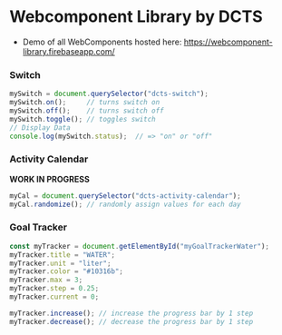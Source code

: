# Webcomponent Library by DCTS

- Demo of all WebComponents hosted here: https://webcomponent-library.firebaseapp.com/

### Switch
```js
mySwitch = document.querySelector("dcts-switch");
mySwitch.on();     // turns switch on
mySwitch.off();    // turns switch off
mySwitch.toggle(); // toggles switch
// Display Data
console.log(mySwitch.status);  // => "on" or "off"
```

### Activity Calendar
**WORK IN PROGRESS**
```js
myCal = document.querySelector("dcts-activity-calendar");
myCal.randomize(); // randomly assign values for each day
```

### Goal Tracker
```js
const myTracker = document.getElementById("myGoalTrackerWater");
myTracker.title = "WATER";
myTracker.unit = "liter";
myTracker.color = "#10316b";
myTracker.max = 3;
myTracker.step = 0.25;
myTracker.current = 0;

myTracker.increase(); // increase the progress bar by 1 step
myTracker.decrease(); // decrease the progress bar by 1 step
```

